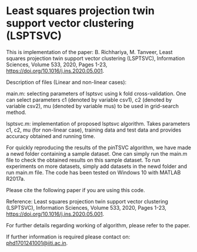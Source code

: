 # Least squares projection twin support vector clustering (LSPTSVC)

This is implementation of the paper: B. Richhariya, M. Tanveer,
Least squares projection twin support vector clustering (LSPTSVC), Information Sciences, Volume 533, 2020, Pages 1-23, https://doi.org/10.1016/j.ins.2020.05.001.

Description of files (Linear and non-linear cases):

main.m: selecting parameters of lsptsvc using k fold cross-validation. One can select parameters c1 (denoted by variable csv1), c2 (denoted by variable csv2), mu (denoted by variable mus) to be used in grid-search method.

lsptsvc.m: implementation of proposed lsptsvc algorithm. Takes parameters c1, c2, mu (for non-linear case), training data and test data and provides accuracy obtained and running time.

For quickly reproducing the results of the pinTSVC algorithm, we have made a newd folder containing a sample dataset. One can simply run the main.m file to check the obtained results on this sample dataset. To run experiments on more datasets, simply add datasets in the newd folder and run main.m file. The code has been tested on Windows 10 with MATLAB R2017a.

Please cite the following paper if you are using this code.

Reference: Least squares projection twin support vector clustering (LSPTSVC), Information Sciences, Volume 533, 2020, Pages 1-23, https://doi.org/10.1016/j.ins.2020.05.001.

For further details regarding working of algorithm, please refer to the paper.

If further information is required please contact on: phd1701241001@iiti.ac.in.
